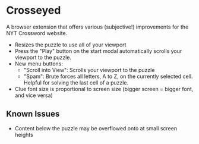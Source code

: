 # Crosseyed

A browser extension that offers various (subjective!) improvements for the NYT Crossword website.

- Resizes the puzzle to use all of your viewport
- Press the "Play" button on the start modal automatically scrolls your viewport to the puzzle.
- New menu buttons:
  - "Scroll into View": Scrolls your viewport to the puzzle
  - "Spam": Brute forces all letters, A to Z, on the currently selected cell. Helpful for solving
    the last cell of a puzzle.
- Clue font size is proportional to screen size (bigger screen = bigger font, and vice versa)

## Known Issues

- Content below the puzzle may be overflowed onto at small screen heights
